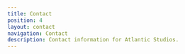 ```yaml
---
title: Contact
position: 4
layout: contact
navigation: Contact
description: Contact information for Atlantic Studios.
---
```


